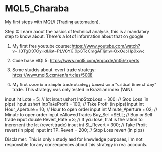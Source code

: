 # MQL5_Charaba

My first steps with MQL5 (Trading automation).

Step 0: Learn about the basics of technical analysis, this is a mandatory step to know about. There's a lot of information about that on google.

1) My first free youtube course:
    https://www.youtube.com/watch?v=H3TgD97Cy-k&list=PLV8YK-9p3TcOmgAFIjntw-GxOJoHp9xwc
    
2) Code base MQL5:
    https://www.mql5.com/en/code/mt5/experts
    
3) Some studeis about revert trade strategy:
    https://www.mql5.com/en/articles/5008
    
4) My first code is a simple trade strategy based on a "critical time of day" trade. This strategy was only tested in Brazilian index (WIN).

input int      Lote                 = 5;           // lot
input ushort   InpStopLoss          = 300;         // Stop Loss (in pips)
input ushort   InpTakeProfit        = 100;         // Take Profit (in pips)
input int      Hour_Aperture        = 10;          // Hour to open order
input int      Minute_Aperture      = 02;          // Minute to open order
input eAllowedTrades Buy_Sell       =SELL;         // Buy or Sell trade
input double   Revert_Rate          = 3;           // If you lose, that is the ration to increment the lot (revert trade)
input int      SL_Revert            = 300;         // Take Profit revert (in pips)
input int      TP_Revert            = 200;         // Stop Loss revert (in pips)

Disclaimer: This is only a study and for knowledge purposes, i'm not responsible for any consequences about this strategy in real accounts.
